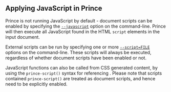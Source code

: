Applying JavaScript in Prince
-----------------------------

Prince is not running JavaScript by default - document scripts can be enabled by specifying the [`--javascript`](doc-latest/doc-refs.html#cl-javascript) option on the command-line. Prince will then execute all JavaScript found in the HTML `script` elements in the input document.

External scripts can be run by specifying one or more [`--script=FILE`](doc-latest/doc-refs.html#cl-script) options on the command-line. These scripts will always be executed, regardless of whether document scripts have been enabled or not.

JavaScript functions can also be called from CSS generated content, by using the `prince-script()` syntax for referencing . Please note that scripts contained `prince-script()` are treated as document scripts, and hence need to be explicitly enabled.
